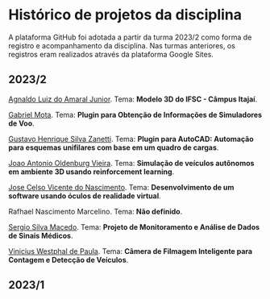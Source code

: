 # Histórico de projetos da disciplina
A plataforma GitHub foi adotada a partir da turma 2023/2 como forma de registro e acompanhamento da disciplina. Nas turmas anteriores, os registros eram realizados através da plataforma Google Sites.

## 2023/2
[Agnaldo Luiz do Amaral Junior](https://github.com/amaraljr/PI3). Tema: **Modelo 3D do IFSC - Câmpus Itajaí**. 

[Gabriel Mota](https://github.com/GMotaG/ProjetoIntegradorIII). Tema: **Plugin para Obtenção de Informações de Simuladores de Voo**. 

[Gustavo Henrique Silva Zanetti](https://github.com/gustavohsz/PI3-AutoCAD). Tema: **Plugin para AutoCAD: Automação para esquemas unifilares com base em um quadro de cargas**. 

[Joao Antonio Oldenburg Vieira](https://github.com/joaoOldenburg/PI_3_RL_IFSC). Tema: **Simulação de veículos autônomos em ambiente 3D usando reinforcement learning**. 

[Jose Celso Vicente do Nascimento](https://github.com/JoseVicente2018/PI-III-JOSE-CELSO). Tema: **Desenvolvimento de um software usando óculos de realidade virtual**. 

Rafhael Nascimento Marcelino. Tema: **Não definido**. 

[Sergio Silva Macedo](https://github.com/SergioMacedo15/ProjetoIntegrador). Tema: **Projeto de Monitoramento e Análise de Dados de Sinais Médicos**. 

[Vinicius Westphal de Paula](https://github.com/viniwestphal/PI3). Tema: **Câmera de Filmagem Inteligente para Contagem e Detecção de Veículos**. 

## 2023/1

